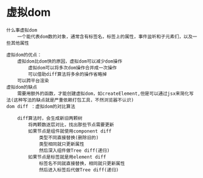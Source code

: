 # 虚拟dom
    什么事虚拟dom
        一个能代表dom数的对象，通常含有标签名，标签上的属性，事件监听和子元素们，以及一些其他属性

    虚拟dom的优点：
        虚拟dom比dom快的原因，虚拟dom可以减少dom操作
            虚拟dom可以将多次dom操作合并成一次操作
            可以借助diff算法将多余的操作省略掉
        可以跨平台渲染
    虚拟dom的缺点
        需要用额外的函数，才能创建虚拟dom，如createElement,但是可以通过jsx来简化写法(这种写法的缺点就是严重依赖打包工具，不然浏览器不认识)
    dom diff ：虚拟dom的对比算法
        
        diff算法时，会生成新旧两颗树
            将两颗数逐层对比，找出那些节点需要更新
            如果节点是组件就使用component diff
                类型不同直接替换(删除旧的)
                类型相同就只更新属性
                然后深入组件做Tree diff(递归)
            如果节点是标签就是用element diff
                标签名不同就直接替换，相同就只更新属性
                然后进入标签后代做Tree diff(递归)
    